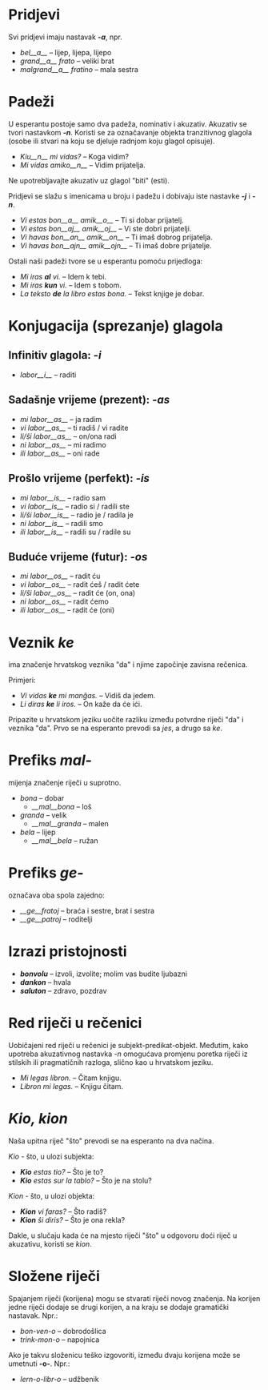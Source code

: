 # Pridjevi

Svi pridjevi imaju nastavak *__-a__*, npr.

- *bel__a__* – lijep, lijepa, lijepo
- *grand__a__ frato* – veliki brat
- *malgrand__a__ fratino* – mala sestra

# Padeži

U esperantu postoje samo dva padeža, nominativ i akuzativ. Akuzativ se tvori nastavkom *__-n__*. Koristi se za označavanje objekta tranzitivnog glagola (osobe ili stvari na koju se djeluje radnjom koju glagol opisuje).

- *Kiu__n__ mi vidas?* – Koga vidim?
- *Mi vidas amiko__n__* – Vidim prijatelja.

Ne upotrebljavajte akuzativ uz glagol "biti" (esti).

Pridjevi se slažu s imenicama u broju i padežu i dobivaju iste nastavke *__-j__* i *__-n__*.

- *Vi estas bon__a__ amik__o__* – Ti si dobar prijatelj.
- *Vi estas bon__aj__ amik__oj__* – Vi ste dobri prijatelji.
- *Vi havas bon__an__ amik__on__* – Ti imaš dobrog prijatelja.
- *Vi havas bon__ajn__ amik__ojn__* – Ti imaš dobre prijatelje.

Ostali naši padeži tvore se u esperantu pomoću prijedloga:

- *Mi iras __al__ vi.* – Idem k tebi.
- *Mi iras __kun__ vi.* – Idem s tobom.
- *La teksto __de__ la libro estas bona.* – Tekst knjige je dobar.

# Konjugacija (sprezanje) glagola 

## Infinitiv glagola: *-i*
  
- *labor__i__*          – raditi

## Sadašnje vrijeme (prezent): *-as*

- *mi labor__as__*      – ja radim
- *vi labor__as__*      – ti radiš / vi radite
- *li/ŝi labor__as__*   – on/ona radi
- *ni labor__as__*      – mi radimo
- *ili labor__as__*     – oni rade

## Prošlo vrijeme (perfekt): *-is*

- *mi labor__is__*      – radio sam
- *vi labor__is__*      – radio si / radili ste
- *li/ŝi labor__is__*   – radio je / radila je
- *ni labor__is__*      – radili smo
- *ili labor__is__*     – radili su / radile su

## Buduće vrijeme (futur): *-os*

- *mi labor__os__*      – radit ću
- *vi labor__os__*      – radit ćeš / radit ćete
- *li/ŝi labor__os__*   – radit će (on, ona)
- *ni labor__os__*      – radit ćemo
- *ili labor__os__*     – radit će (oni)

# Veznik *ke*

ima značenje hrvatskog veznika "da" i njime započinje zavisna rečenica.

Primjeri:

- *Vi vidas __ke__ mi manĝas.* – Vidiš da jedem.
- *Li diras __ke__ li iros.* – On kaže da će ići.

Pripazite u hrvatskom jeziku uočite razliku između potvrdne riječi "da" i veznika "da". Prvo se na esperanto prevodi sa *jes*, a drugo sa *ke*.

# Prefiks *mal-*

mijenja značenje riječi u suprotno.

- *bona* – dobar
  - *__mal__bona* – loš
- *granda* – velik
  - *__mal__granda* – malen
- *bela* – lijep
  - *__mal__bela* – ružan

# Prefiks *ge-*

označava oba spola zajedno:

- *__ge__fratoj* – braća i sestre, brat i sestra
- *__ge__patroj* – roditelji

# Izrazi pristojnosti

- *__bonvolu__* – izvoli, izvolite; molim vas budite ljubazni
- *__dankon__* – hvala
- *__saluton__* – zdravo, pozdrav

# Red riječi u rečenici

Uobičajeni red riječi u rečenici je subjekt-predikat-objekt. Međutim, kako upotreba akuzativnog nastavka *-n* omogućava promjenu poretka riječi iz stilskih ili pragmatičnih razloga, slično kao u hrvatskom jeziku.

- *Mi legas libron.* – Čitam knjigu.
- *Libron mi legas.* – Knjigu čitam.

# *Kio, kion*

Naša upitna riječ "što" prevodi se na esperanto na dva načina.

*Kio* - što, u ulozi subjekta:

- *__Kio__ estas tio?* – Što je to?
- *__Kio__ estas sur la tablo?* – Što je na stolu?

*Kion* - što, u ulozi objekta:

- *__Kion__ vi faras?* – Što radiš?
- *__Kion__ ŝi diris?* – Što je ona rekla?

Dakle, u slučaju kada će na mjesto riječi "što" u odgovoru doći riječ u akuzativu, koristi se *kion*.

# Složene riječi

Spajanjem riječi (korijena) mogu se stvarati riječi novog značenja. 
Na korijen jedne riječi dodaje se drugi korijen, a na kraju se dodaje gramatički nastavak. Npr.:

- *bon-ven-o* – dobrodošlica
- *trink-mon-o* – napojnica

Ako je takvu složenicu teško izgovoriti, između dvaju korijena može se umetnuti __-o-__. Npr.:

- *lern-o-libr-o* – udžbenik

